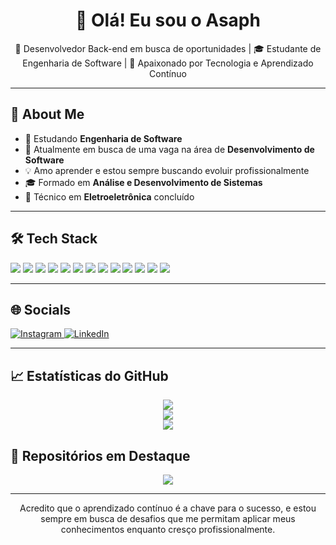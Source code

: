 
<h1 align="center">👋 Olá! Eu sou o Asaph</h1>
<p align="center">💼 Desenvolvedor Back-end em busca de oportunidades | 🎓 Estudante de Engenharia de Software | 🚀 Apaixonado por Tecnologia e Aprendizado Contínuo</p>

<hr/>

<h2>📌 About Me</h2>
<ul>
  <li>🧠 Estudando <strong>Engenharia de Software</strong></li>
  <li>🎯 Atualmente em busca de uma vaga na área de <strong>Desenvolvimento de Software</strong></li>
  <li>💡 Amo aprender e estou sempre buscando evoluir profissionalmente</li>
  <li>🎓 Formado em <strong>Análise e Desenvolvimento de Sistemas</strong></li>
  <li>🔌 Técnico em <strong>Eletroeletrônica</strong> concluído</li>
</ul>

<hr/>

<h2>🛠️ Tech Stack</h2>
<p>
  <img src="https://img.shields.io/badge/c%23-%23239120.svg?style=for-the-badge&logo=csharp&logoColor=white"/>
  <img src="https://img.shields.io/badge/.NET-5C2D91?style=for-the-badge&logo=.net&logoColor=white"/>
  <img src="https://img.shields.io/badge/python-3670A0?style=for-the-badge&logo=python&logoColor=ffdd54"/>
  <img src="https://img.shields.io/badge/java-%23ED8B00.svg?style=for-the-badge&logo=openjdk&logoColor=white"/>
  <img src="https://img.shields.io/badge/javascript-%23323330.svg?style=for-the-badge&logo=javascript&logoColor=%23F7DF1E"/>
  <img src="https://img.shields.io/badge/html5-%23E34F26.svg?style=for-the-badge&logo=html5&logoColor=white"/>
  <img src="https://img.shields.io/badge/css3-%231572B6.svg?style=for-the-badge&logo=css3&logoColor=white"/>
  <img src="https://img.shields.io/badge/node.js-6DA55F?style=for-the-badge&logo=node.js&logoColor=white"/>
  <img src="https://img.shields.io/badge/mysql-4479A1.svg?style=for-the-badge&logo=mysql&logoColor=white"/>
  <img src="https://img.shields.io/badge/pandas-%23150458.svg?style=for-the-badge&logo=pandas&logoColor=white"/>
  <img src="https://img.shields.io/badge/scikit--learn-%23F7931E.svg?style=for-the-badge&logo=scikit-learn&logoColor=white"/>
  <img src="https://img.shields.io/badge/-Arduino-00979D?style=for-the-badge&logo=Arduino&logoColor=white"/>
  <img src="https://img.shields.io/badge/Flutter-%2302568D.svg?style=for-the-badge&logo=flutter&logoColor=white"/>
</p>

<hr/>

<h2>🌐 Socials</h2>
<p>
  <a href="https://www.instagram.com/asaph_if/" target="_blank">
    <img src="https://img.shields.io/badge/Instagram-%23E4405F.svg?logo=Instagram&logoColor=white" alt="Instagram"/>
  </a>
  <a href="https://www.linkedin.com/in/asaphif/" target="_blank">
    <img src="https://img.shields.io/badge/LinkedIn-%230077B5.svg?logo=linkedin&logoColor=white" alt="LinkedIn"/>
  </a>
</p>

<hr/>

<h2>📈 Estatísticas do GitHub</h2>
<p align="center">
  <img src="https://github-readme-stats.vercel.app/api?username=AsaphIF&theme=blue_navy&hide_border=false&include_all_commits=false&count_private=false"/>
  <br/>
  <img src="https://github-readme-streak-stats.herokuapp.com/?user=AsaphIF&theme=blue_navy&hide_border=false"/>
  <br/>
  <img src="https://github-readme-stats.vercel.app/api/top-langs/?username=AsaphIF&theme=blue_navy&hide_border=false&layout=compact"/>
</p>

<h2>📌 Repositórios em Destaque</h2>
<p align="center">
  <img src="https://github-contributor-stats.vercel.app/api?username=AsaphIF&limit=5&theme=one_dark_pro&combine_all_yearly_contributions=true"/>
</p>

<hr/>


<p align="center">
  Acredito que o aprendizado contínuo é a chave para o sucesso, e estou sempre em busca de desafios que me permitam aplicar meus conhecimentos enquanto cresço profissionalmente.
</p>
